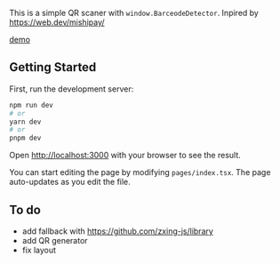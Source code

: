 This is a simple QR scaner with `window.BarceodeDetector`.
Inpired by https://web.dev/mishipay/

[demo](https://qr.vakhula.dev/)


## Getting Started

First, run the development server:

```bash
npm run dev
# or
yarn dev
# or
pnpm dev
```

Open [http://localhost:3000](http://localhost:3000) with your browser to see the result.

You can start editing the page by modifying `pages/index.tsx`. The page auto-updates as you edit the file.

## To do

- add fallback with https://github.com/zxing-js/library
- add QR generator
- fix layout